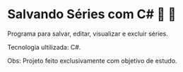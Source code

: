 # Salvando Séries com C# :movie_camera: :popcorn:

Programa para salvar, editar, visualizar e excluir séries.

Tecnologia ultilizada: C#.



Obs: Projeto feito exclusivamente com objetivo de estudo.

